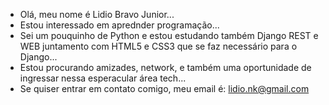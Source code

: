 -   Olá, meu nome é Lidio Bravo Junior...
-   Estou interessado em aprednder programação...
-   Sei um pouquinho de Python e estou estudando também Django REST e WEB juntamento com HTML5 e CSS3 que se faz necessário para o Django...
-   Estou procurando amizades, network, e também uma oportunidade de ingressar nessa esperacular área tech...
-   Se quiser entrar em contato comigo, meu email é: lidio.nk@gmail.com
